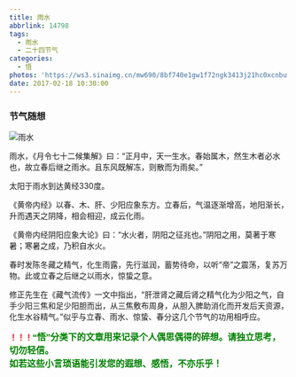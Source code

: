 ```yaml
---
title: 雨水
abbrlink: 14798
tags:
  - 雨水
  - 二十四节气
categories:
  - 悟
photos: 'https://ws3.sinaimg.cn/mw690/8bf740e1gw1f72ngk3413j21hc0xcnbu.jpg'
date: 2017-02-18 10:30:00
---
```

### 节气随想

![雨水](https://ws3.sinaimg.cn/mw690/8bf740e1gw1f72ngk3413j21hc0xcnbu.jpg)

雨水，《月令七十二候集解》曰：“正月中，天一生水。春始属木，然生木者必水也，故立春后继之雨水。且东风既解冻，则散而为雨矣。”  
  
太阳于雨水到达黄经330度。  

《黄帝内经》以春、木、肝、少阳应象东方。立春后，气温逐渐增高，地阳渐长，升而遇天之阴降，相会相迎，成云化雨。  

《黄帝内经阴阳应象大论》曰：“水火者，阴阳之征兆也。”阴阳之用，莫著于寒暑；寒暑之成，乃积自水火。  

春时发陈冬藏之精气，化生雨露，先行滋润，蓄势待命，以听“帝”之震荡，复苏万物。此或立春之后继之以雨水，惊蛰之意。  
  
修正先生在《藏气流传》一文中指出，“肝泄肾之藏后肾之精气化为少阳之气，自手少阳三焦和足少阳胆而出，从三焦敷布周身，从胆入脾助消化而开发后天资源，化生水谷精气。”似乎与立春、雨水、惊蛰、春分这几个节气的功用相呼应。  


**<font color=red>！！！</font><font color=green face=微软雅黑 size=3>“悟”分类下的文章用来记录个人偶思偶得的碎想。请独立思考，切勿轻信。  
如若这些小言琐语能引发您的遐想、感悟，不亦乐乎！</font>**